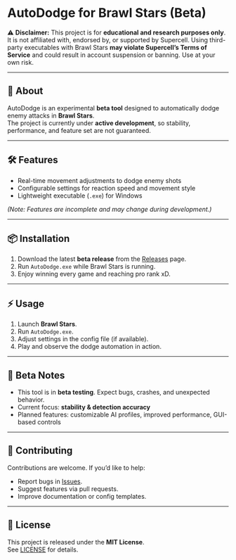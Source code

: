 # AutoDodge for Brawl Stars (Beta)

⚠️ **Disclaimer:** This project is for **educational and research purposes only**.  
It is not affiliated with, endorsed by, or supported by Supercell. Using third-party executables with Brawl Stars **may violate Supercell’s Terms of Service** and could result in account suspension or banning. Use at your own risk.

---

## 🚀 About
AutoDodge is an experimental **beta tool** designed to automatically dodge enemy attacks in **Brawl Stars**.  
The project is currently under **active development**, so stability, performance, and feature set are not guaranteed.

---

## 🛠 Features
- Real-time movement adjustments to dodge enemy shots  
- Configurable settings for reaction speed and movement style  
- Lightweight executable (`.exe`) for Windows  

*(Note: Features are incomplete and may change during development.)*

---

## 📦 Installation
1. Download the latest **beta release** from the [Releases](./releases) page.   
2. Run `AutoDodge.exe` while Brawl Stars is running.
3. Enjoy winning every game and reaching pro rank xD.

---

## ⚡ Usage
1. Launch **Brawl Stars**.  
2. Run `AutoDodge.exe`.  
3. Adjust settings in the config file (if available).  
4. Play and observe the dodge automation in action.  

---

## 🧪 Beta Notes
- This tool is in **beta testing**. Expect bugs, crashes, and unexpected behavior.  
- Current focus: **stability & detection accuracy**  
- Planned features: customizable AI profiles, improved performance, GUI-based controls  

---

## 🤝 Contributing
Contributions are welcome. If you’d like to help:  
- Report bugs in [Issues](./issues).  
- Suggest features via pull requests.  
- Improve documentation or config templates.  

---

## 📜 License
This project is released under the **MIT License**.  
See [LICENSE](./LICENSE) for details.  
